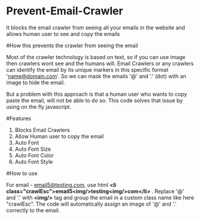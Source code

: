 # Prevent-Email-Crawler
It blocks the email crawler from seeing all your emails in the website and allows human user to see and copy the emails

#How this prevents the crawler from seeing the email

Most of the crawler technology is based on text, so if you can use image then crawlers wont see  and the humans will. Email Crawlers or any crawlers can identify the email by its unique markers in this specific format 'name@domain.com'.
So we can mask the emails '@' and '.' (dot) with an image to hide the email. 

But a problem with this approach is that a human user who wants to copy paste the email, will not be able to do so. This code solves that issue by using on the fly javascript.

#Features

1. Blocks Email Crawlers
2. Allow Human user to copy the email
3. Auto Font
4. Auto Font Size 
5. Auto Font Color
6. Auto Font Style

#How to use 

For email - email5@testing.com,  use html <strong> &lt;li class=&quot;crawlEsc&quot;&gt;email5&lt;img/&gt;testing&lt;img/&gt;com&lt;/li&gt; </strong>. Replace '@' and '.' with <strong>&lt;img/&gt;</strong> tag and group the email in a custom class name like here "crawlEsc". The code will automatically assign an image of '@' and '.' correctly to the email.




